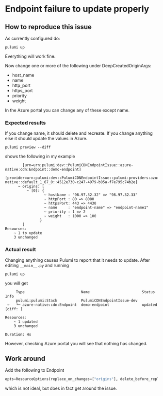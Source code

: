 # Endpoint failure to update properly

## How to reproduce this issue

As currently configured do:

```shell
pulumi up
```

Everything will work fine.

Now change one or more of the following under DeepCreatedOriginArgs:

* host_name
* name
* http_port
* https_port
* priority
* weight

In the Azure portal you can change any of these except name.

### Expected results

If you change name, it should delete and recreate.  If you change anything else it should update the values in Azure.

```shell
pulumi preview --diff
```

shows the following in my example

```shell
        [urn=urn:pulumi:dev::PulumiCDNEndpointIssue::azure-native:cdn:Endpoint::demo-endpoint]
        [provider=urn:pulumi:dev::PulumiCDNEndpointIssue::pulumi:providers:azure-native::default_1_67_0::4512e730-c247-4979-b05a-f7e795c74b2e]
      ~ origins: [
          ~ [0]: {
                  ~ hostName : "98.97.32.32" => "98.97.32.33"
                  ~ httpPort : 80 => 8080
                  ~ httpsPort: 443 => 4430
                  ~ name     : "endpoint-name" => "endpoint-name1"
                  ~ priority : 1 => 2
                  ~ weight   : 1000 => 100
                }
        ]
Resources:
    ~ 1 to update
    3 unchanged
```

### Actual result

Changing anything causes Pulumi to report that it needs to update. After editing `__main__.py` and running

```shell
pulumi up
```

you will get

```shell
     Type                          Name                        Status      Info
     pulumi:pulumi:Stack           PulumiCDNEndpointIssue-dev
 ~   └─ azure-native:cdn:Endpoint  demo-endpoint               updated     [diff: ]

Resources:
    ~ 1 updated
    3 unchanged

Duration: 4s
```

However, checking Azure portal you will see that nothing has changed.

## Work around

Add the following to Endpoint

```python
opts=ResourceOptions(replace_on_changes=["origins"], delete_before_replace=True),
```

which is not ideal, but does in fact get around the issue.

